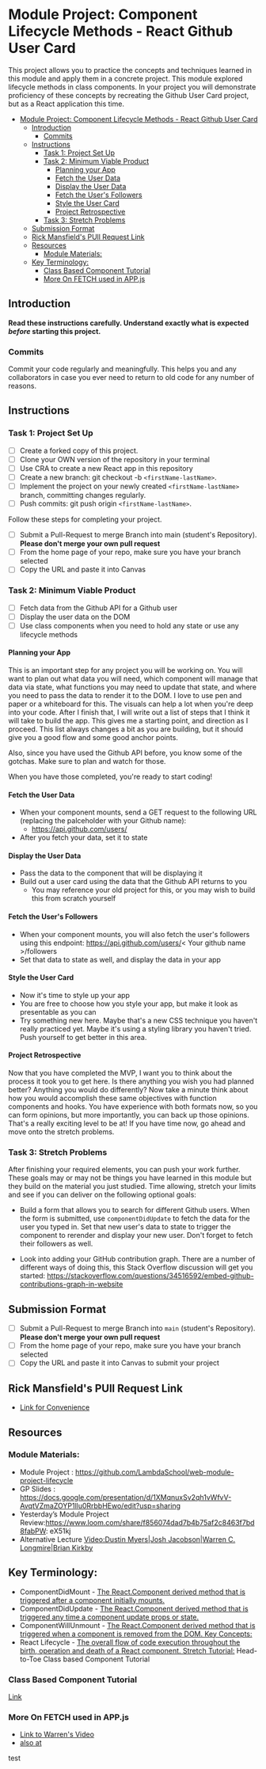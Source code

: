# Module Project: Component Lifecycle Methods - React Github User Card

This project allows you to practice the concepts and techniques learned in this module and apply them in a concrete project. This module explored lifecycle methods in class components. In your project you will demonstrate proficiency of these concepts by recreating the Github User Card project, but as a React application this time.

- [Module Project: Component Lifecycle Methods - React Github User Card](#module-project-component-lifecycle-methods---react-github-user-card)
  - [Introduction](#introduction)
    - [Commits](#commits)
  - [Instructions](#instructions)
    - [Task 1: Project Set Up](#task-1-project-set-up)
    - [Task 2: Minimum Viable Product](#task-2-minimum-viable-product)
      - [Planning your App](#planning-your-app)
      - [Fetch the User Data](#fetch-the-user-data)
      - [Display the User Data](#display-the-user-data)
      - [Fetch the User's Followers](#fetch-the-users-followers)
      - [Style the User Card](#style-the-user-card)
      - [Project Retrospective](#project-retrospective)
    - [Task 3: Stretch Problems](#task-3-stretch-problems)
  - [Submission Format](#submission-format)
  - [Rick Mansfield's PUll Request Link](#rick-mansfields-pull-request-link)
  - [Resources](#resources)
    - [Module Materials:](#module-materials)
  - [Key Terminology:](#key-terminology)
    - [Class Based Component Tutorial](#class-based-component-tutorial)
    - [More On FETCH used in APP.js](#more-on-fetch-used-in-appjs)
## Introduction

**Read these instructions carefully. Understand exactly what is expected _before_ starting this project.**

### Commits

Commit your code regularly and meaningfully. This helps you and any collaborators in case you ever need to return to old code for any number of reasons.

## Instructions

### Task 1: Project Set Up

- [ ] Create a forked copy of this project.
- [ ] Clone your OWN version of the repository in your terminal
- [ ] Use CRA to create a new React app in this repository
- [ ] Create a new branch: git checkout -b `<firstName-lastName>`.
- [ ] Implement the project on your newly created `<firstName-lastName>` branch, committing changes regularly.
- [ ] Push commits: git push origin `<firstName-lastName>`.

Follow these steps for completing your project.

- [ ] Submit a Pull-Request to merge <firstName-lastName> Branch into main (student's Repository). **Please don't merge your own pull request**
- [ ] From the home page of your repo, make sure you have your branch selected
- [ ] Copy the URL and paste it into Canvas

### Task 2: Minimum Viable Product

- [ ] Fetch data from the Github API for a Github user
- [ ] Display the user data on the DOM
- [ ] Use class components when you need to hold any state or use any lifecycle methods

#### Planning your App

This is an important step for any project you will be working on. You will want to plan out what data you will need, which component will manage that data via state, what functions you may need to update that state, and where you need to pass the data to render it to the DOM. I love to use pen and paper or a whiteboard for this. The visuals can help a lot when you're deep into your code. After I finish that, I will write out a list of steps that I think it will take to build the app. This gives me a starting point, and direction as I proceed. This list always changes a bit as you are building, but it should give you a good flow and some good anchor points.

Also, since you have used the Github API before, you know some of the gotchas. Make sure to plan and watch for those.

When you have those completed, you're ready to start coding!

#### Fetch the User Data

- When your component mounts, send a GET request to the following URL (replacing the palceholder with your Github name):
  - https://api.github.com/users/<your name>
- After you fetch your data, set it to state

#### Display the User Data

- Pass the data to the component that will be displaying it
- Build out a user card using the data that the Github API returns to you
  - You may reference your old project for this, or you may wish to build this from scratch yourself

#### Fetch the User's Followers

- When your component mounts, you will also fetch the user's followers using this endpoint:
  https://api.github.com/users/< Your github name >/followers
- Set that data to state as well, and display the data in your app

#### Style the User Card

- Now it's time to style up your app
- You are free to choose how you style your app, but make it look as presentable as you can
- Try something new here. Maybe that's a new CSS technique you haven't really practiced yet. Maybe it's using a styling library you haven't tried. Push yourself to get better in this area.

#### Project Retrospective

Now that you have completed the MVP, I want you to think about the process it took you to get here. Is there anything you wish you had planned better? Anything you would do differently? Now take a minute think about how you would accomplish these same objectives with function components and hooks. You have experience with both formats now, so you can form opinions, but more importantly, you can back up those opinions. That's a really exciting level to be at! If you have time now, go ahead and move onto the stretch problems.

### Task 3: Stretch Problems

After finishing your required elements, you can push your work further. These goals may or may not be things you have learned in this module but they build on the material you just studied. Time allowing, stretch your limits and see if you can deliver on the following optional goals:

- Build a form that allows you to search for different Github users. When the form is submitted, use `componentDidUpdate` to fetch the data for the user you typed in. Set that new user's data to state to trigger the component to rerender and display your new user. Don't forget to fetch their followers as well.

- Look into adding your GitHub contribution graph. There are a number of different ways of doing this, this Stack Overflow discussion will get you started: https://stackoverflow.com/questions/34516592/embed-github-contributions-graph-in-website

## Submission Format

- [ ] Submit a Pull-Request to merge <firstName-lastName> Branch into `main` (student's Repository). **Please don't merge your own pull request**
- [ ] From the home page of your repo, make sure you have your branch selected
- [ ] Copy the URL and paste it into Canvas to submit your project

## Rick Mansfield's PUll Request Link
- [Link for Convenience](https://github.com/LambdaSchool/web-module-project-lifecycle/pull/91)


## Resources

### Module Materials:
- Module Project : https://github.com/LambdaSchool/web-module-project-lifecycle 
- GP Slides : https://docs.google.com/presentation/d/1XMqnuxSv2qh1vWfvV-AvqtVZmaZOYP1llu0RrbbHEwo/edit?usp=sharing 
- Yesterday’s Module Project Review:https://www.loom.com/share/f856074dad7b4b75af2c8463f7bd8fabPW: eX51kj
- Alternative Lecture [Video:Dustin Myers|Josh Jacobson|Warren C. Longmire|Brian Kirkby](https://youtu.be/YGPOda5hPm0)
## Key Terminology:
- ComponentDidMount - [The React.Component derived method that is triggered after a component initially mounts.](https://linguinecode.com/post/understanding-react-componentdidmount)
- ComponentDidUpdate - [The React.Component derived method that is triggered any time a component update props or state.](https://dev.to/cesareferrari/how-to-use-componentdidupdate-in-react-30en)
- ComponentWillUnmount - [The React.Component derived method that is triggered when a component is removed from the DOM.
Key Concepts:](https://learn.co/lessons/react-component-mounting-and-unmounting)
- React Lifecycle - [The overall flow of code execution throughout the birth, operation and death of a React component.
Stretch Tutorial:](https://medium.com/how-to-react/react-life-cycle-methods-with-examples-2bdb7465332b)
Head-to-Toe Class based Component Tutorial

### Class Based Component Tutorial
  [Link](https://medium.com/bb-tutorials-and-thoughts/react-understanding-component-lifecycle-methods-1aaa32b33047)

  ### More On FETCH used in APP.js
  - [Link to Warren's Video](https://lambdaschool.enterprise.slack.com/files/W01B388BS9E/F029WL8LR4N/zoom_0.mp4)
  - [also at](src/media/zoom_0.mp4) 

test
